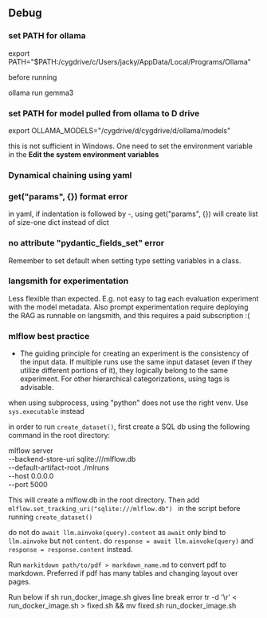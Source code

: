 ## Debug

### set PATH for ollama
export PATH="$PATH:/cygdrive/c/Users/jacky/AppData/Local/Programs/Ollama"

before running

ollama run gemma3

### set PATH for model pulled from ollama to D drive

export OLLAMA_MODELS="/cygdrive/d/cygdrive/d/ollama/models"

this is not sufficient in Windows. One need to set the environment variable in the **Edit the 
system environment variables**


### Dynamical chaining using yaml

### get("params", {}) format error

in yaml, if indentation is followed by -, using get("params", {})
will create list of size-one dict instead of dict

### no attribute "__pydantic_fields_set__" error
Remember to set default when setting type setting variables in a class.

### langsmith for experimentation
Less flexible than expected. E.g. not easy to tag each evaluation experiment with the model
metadata. Also prompt experimentation require deploying the RAG as runnable on langsmith,
and this requires a paid subscription :(

### mlflow best practice
- The guiding principle for creating an experiment is the consistency of the input data. 
  If multiple runs use the same input dataset (even if they utilize different portions of it), 
  they logically belong to the same experiment. For other hierarchical categorizations, 
  using tags is advisable.
  
when using subprocess, using "python" does not use the right venv. Use `sys.executable` instead

in order to run `create_dataset()`, first create a SQL db using the following command in the 
root directory:

mlflow server \
  --backend-store-uri sqlite:///mlflow.db \
  --default-artifact-root ./mlruns \
  --host 0.0.0.0 \
  --port 5000

This will create a mlflow.db in the root directory. Then add `mlflow.set_tracking_uri("sqlite:///mlflow.db")
` in the script before running `create_dataset()`


do not do `await llm.ainvoke(query).content` as `await` only bind to `llm.ainvoke` but not `content`.
do `response = await llm.ainvoke(query)` and `response = response.content` instead.

Run `markitdown path/to/pdf > markdown_name.md` to convert pdf to markdown. Preferred
if pdf has many tables and changing layout over pages.

Run below if sh run_docker_image.sh gives line break error
tr -d '\r' < run_docker_image.sh > fixed.sh && mv fixed.sh run_docker_image.sh